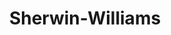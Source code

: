 ---
title: "Sherwin-Williams"
url: /cojutepeque/sherwin-williams-2-calle-poniente/
shop: Eisenwaren
---